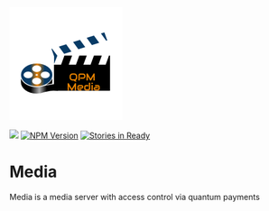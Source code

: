![QPM_Media Logo](https://github.com/quantumpayments/media/blob/master/static/image/qpm_media.png?raw=true)

[![](https://img.shields.io/badge/project-QuantumPayments-7C4DFF.svg?style=flat-square)](https://github.com/quantumpayments/)
[![NPM Version](https://img.shields.io/npm/v/qpm_media.svg?style=flat-square)](https://npm.im/qpm_media)
[![Stories in Ready](https://badge.waffle.io/quantumpayments/media.png?label=ready&title=Ready)](https://waffle.io/quantumpayments/media)

# Media

Media is a media server with access control via quantum payments
